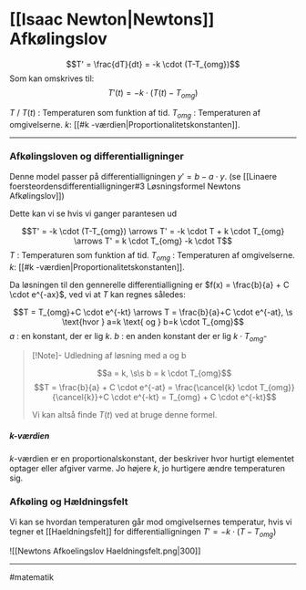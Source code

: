 # [[Isaac Newton|Newtons]] Afkølingslov

$$T' = \frac{dT}{dt} = -k \cdot (T-T_{omg})$$
Som kan omskrives til:
$$T'(t) = -k \cdot (T(t)-T_{omg})$$

$T$ / $T(t)$  : Temperaturen som funktion af tid.
$T_{omg}$ : Temperaturen af omgivelserne.
$k$: [[#k -værdien|Proportionalitetskonstanten]].

---
### Afkølingsloven og differentialligninger
Denne model passer på differentialligningen $y'=b-a \cdot y$. (se [[Linaere foersteordensdifferentialligninger#3 Løsningsformel Newtons Afkølingslov]])

Dette kan vi se hvis vi ganger parantesen ud

$$T' = -k \cdot (T-T_{omg}) \arrows T' = -k \cdot T + k \cdot T_{omg} \arrows T' = k \cdot T_{omg} -k \cdot T$$
$T$  : Temperaturen som funktion af tid.
$T_{omg}$ : Temperaturen af omgivelserne.
$k$: [[#k -værdien|Proportionalitetskonstanten]].

Da løsningen til den gennerelle differentialligning er $f(x) =  \frac{b}{a} + C  \cdot e^{-ax}$, ved vi at $T$ kan regnes således:

$$T = T_{omg}+C \cdot e^{-kt} \arrows T = \frac{b}{a}+C \cdot e^{-at}, \s \text{hvor } a=k \text{ og } b=k \cdot T_{omg}$$
$a$ : en konstant, der er lig $k$.
$b$ : en anden konstant der er lig $k \cdot T_{omg}$-


>[!Note]- Udledning af løsning med a og b
>
>$$a = k, \s\s b = k \cdot T_{omg}$$
>$$T = \frac{b}{a} + C  \cdot e^{-at} = \frac{\cancel{k} \cdot T_{omg}}{\cancel{k}}+C \cdot e^{-kt} = T_{omg} + C \cdot e^{-kt}$$
>
>Vi kan altså finde $T(t)$ ved at bruge denne formel.
>

##### $k$-værdien

$k$-værdien er en proportionalskonstant, der beskriver hvor hurtigt elementet optager eller afgiver varme. Jo højere $k$, jo hurtigere ændre temperaturen sig.

### Afkøling og Hældningsfelt
Vi kan se hvordan temperaturen går mod omgivelsernes temperatur, hvis vi tegner et [[Haeldningsfelt]] for differentialligningen $T' = -k \cdot (T-T_{omg})$

![[Newtons Afkoelingslov Haeldningsfelt.png|300]]

---
#matematik 